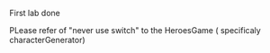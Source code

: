 First lab done

PLease refer of "never use switch" to the HeroesGame ( specificaly 
characterGenerator)